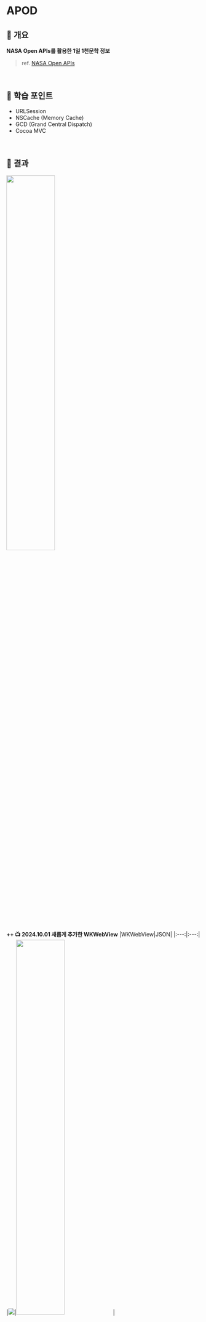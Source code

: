 # APOD

## 🎯 개요
**NASA Open APIs를 활용한 1일 1천문학 정보**
> ref. [NASA Open APIs](https://api.nasa.gov)

<br>

## 📖 학습 포인트
- URLSession
- NSCache (Memory Cache)
- GCD (Grand Central Dispatch)
- Cocoa MVC

<br>

## 📱 결과
<img src="https://github.com/user-attachments/assets/0fde64c2-96d4-4af8-8355-717b36d1efde" width="50%" height="50%">

<br>

**++ 📺 2024.10.01 새롭게 추가한 WKWebView**
|WKWebView|JSON|
|:---:|:---:|
|<img src="https://github.com/user-attachments/assets/db4d1036-84e3-44f0-9e7b-6f329207bf0e">|<img src="https://github.com/user-attachments/assets/fd230da1-3aa2-4e27-a06b-9c4078899693" width="50%" height="50%">|

> APOD의 media_type이 video인 경우, url의 값으로 YouTube 동영상 링크를 제공하기에, WebKit framework의 WKWebView를 구성하고 미디어 타입에 따른 enum을 구현하여 video인 경우와 image인 경우 view를 다르게 구현함

```swift
//  생략..
case .video(let videoURL):
    DispatchQueue.main.async {
        /// 비디오면 이미지 뷰를 숨기고 웹 뷰 활성화
        self.apodWebView.isHidden = false
        self.apodImageView.isHidden = true
                        
        guard let absoluteURL: URL = URL(string: videoURL.absoluteString) else { return }
        let request: URLRequest = URLRequest(url: absoluteURL)
                        
        self.apodWebView.load(request)
                        
        self.activityIndicator.stopAnimating()
        self.timer?.invalidate()
        self.timer = nil
                        
        self.titleLabel.text = apod.title
        self.dateLabel.text = apod.date
        self.explanationLabel.text = apod.explanation
    }
//  생략..
```

<br>

###  NSCache simulation
|No Cache|Using Cache|
|:---:|:---:|
|<img src="https://github.com/user-attachments/assets/0980e419-d6e0-4009-a49f-0a0dd1ad6021">|<img src="https://github.com/user-attachments/assets/5d1d3cde-398a-4fa9-aba1-a0778e22449e">|

> 0.1초마다 1씩 증가하는 타이머를 통해 최초 이미지를 불러올 때, 2.8초의 시간이 소요되나 NSCache를 사용하여 이미지를 캐싱하였을 때, 0.2초만에 이미지를 불러오는 것을 확인할 수 있다.

<br>

## 🧐 고민한 점
- **closures 기반의 UI components를 구성할 때, `let` 또는 `lazy var`를 사용하는 것에 대한 고민**
  - UILabel, UIButton, UIScrollView 등과 같은 View들은 초기화 작업이 무겁지 않은 뷰 (즉, 화면에 즉시 표시되거나, 인스턴스가 인스턴스화되자마자 필요한 경우)이기 때문에, `let`을 사용
    
  - 네트워킹을 통한 API 호출로 인해 View가 그려지는 UIImageView는 이미지가 준비되면 초기화할 수 있도록 (즉, 성능 최적화를 위해 이미지가 필요한 시점까지 초기화를 지연) `lazy var`를 사용
    > 일반적으로 _'네트워크 지연시간 (Latency)'_, _'비동기 처리'_, _'자원 소모'_, _'네트워크 오류 처리'_, _'UI 블로킹 방지'_ 등의 이유로 네트워킹 작업은 무거운 작업으로 간주됨.
    <br>
    
- **escaping closures에서 self를 강한 참조하지 않도록 [weak self]를 사용**
  - escaping closures에서 `self` 키워드를 사용하면 closures의 context 수명 동안에는 `self (ViewController)`에 대해 closure와 `Strong Reference Cycles (강한 참조 사이클)`이 발생하여, 서로간의 Reference Count를 1 증가.
    
  - closure 실행이 끝나면, closure가 들고 있던 `self`에 대한 강한 참조가 해제되면서, `self`의 RC 가 1 감소.
    
  - API에 대한 응답이 정상적으로 돌아오지 않는다면, closure와 `self` 사이의 강한 순환 참조가 해결되지 않아 Memory Leaks가 발생.
    > 강한 순환 참조를 방지하기 위해, closure에서 [weak self]를 선언해 `self`의 RC 가 올라가지 않도록 구현
    
  ```swift
  @objc private func loadButtonPressed() -> Void {
      //  생략...
      DispatchQueue.global(qos: .userInteractive).async {
          APICaller.shared.fetchApod { [weak self] result in
              /// `[weak self]`로 fetchApod()의 escaping closure (completion)가 ViewController를 약하게 참조 (Memory Leaks 방지)
  
              guard let `self`: ViewController = self else { return }
              /// weak self 사용으로 인해 self (ViewController) 가 옵셔널이 되므로, 옵셔널 바인딩을 통해 클로저 시작 시, self 에 대한 임시 강한 참조 생성
              /// 즉, closure 내부에서 self (ViewController)가 유효한지 확인하는 과정
            
              switch result {
              case .success(let apod):
                  print("========== Successfully fetched data ========== \n\(apod) \n")
                  self.apod = apod
                  break;
              case .failure(let error):
                  print(error.localizedDescription)
                  break;
              }
            //  생략...
          }
      }
  }
  ```

<br>

## 💣 문제점
- **Cocoa MVC의 문제점**
  ![RealCocoaMVC](https://github.com/user-attachments/assets/580d7c69-59bd-45ec-9374-5e4298d4b725)
  
  - Controller가 View의 Life Cycle과 밀접하게 연관되어 있음.
    > e.g. viewDidLoad()
    
  - Model에게 맞지 않는 모든 비즈니스 로직이 ViewController에게 집중되어 있어, ViewController가 **Massive한 특성을 갖게됨.**
    > e.g. target-action의 event 처리, AutoLayout 등
    
  - View와 Controller는 의존관계로 강하게 결합됨.

<br>

- **Caching 처리의 문제점** : _Caching의 문제를 Disk Caching을 통해 해결!_
  |Using Cache|
  |:---:|
  |<img src="https://github.com/user-attachments/assets/1a9d8b5f-7031-44d5-9b0a-b50d8bf55416">|

  이미지 캐싱을 위해 사용한 NSCache는 **Memory Cache**로서, 앱이 사용중인 메모리의 일부분을 캐시 메모리로 사용하면서 앱이 백그라운드로 전환될 때, 시스템은 앱이 사용하는 메모리를 줄이기 위해 최적화를 수행한다.
  > NSCache에 저장된 이미지와 같은 객체도 포함!
 
<br>

## 💡 개선한 점
- **Cocoa MVC의 문제점을 MVP -> MVVM의 순서로 리팩토링 ✅**
  - MVP: [develop_mvp](https://github.com/Benedicto-H/APOD/tree/develop_mvp)
    
  - MVVM: [develop_mvvm](https://github.com/Benedicto-H/APOD/tree/develop_mvvm)
  > 상태관리를 위한 ReactorKit 도입 [develop_reactorkit](https://github.com/Benedicto-H/APOD/tree/develop_reactorkit)

  <br>
  
- **Testable한 URLSession 설계를 목표로, 기본 라이브러리 사용으로 Network Layer 추상화 모듈 구현 ✅**
  |네트워크 레이어 추상화 다이어그램|
  |:---:|
  |<img src="https://github.com/user-attachments/assets/7ae53ee8-2825-440e-9322-8d1de598c37b">|

  - 네트워크의 핵심 모듈
    - Endpoint: path, queryParameters, bodyParameters 등의 데이터 객체
    - Provider: URLSession, dataTask()를 이용하여 network 호출이 이루어지는 곳

  - Endpoint는 Requestable, Responsable 프로토콜을 준수하는 상태
    > Requestable에는 baseURL, path, method, parameters, 등과 같은 정보가 존재
    
  - Responsable은 Request하는 곳인, Provider에서 Response 타입을 알아야 Generics를 적용할 수 있는데, Endpoint 객체 하나만 넘기면 따로 request할 때, Response 타입을 넘기지 않아도 되게끔 설계

  ```swift
  protocol Responsable {
      associatedtype Response
  }

  //    Endpoint 객체를 만들때 Response타입을 명시
  class Endpoint<R>: RequestResponsable {
      typealias Response = R
      ...
  }

  //    Provider에서 Endpoint객체를 받으면 따로 Response 타입을 넘기지 않아도 되도록 설계
  protocol Provider {
      
      //    R은 Decodable 해야하고, Endpoint의 Response 타입과 일치해야하며 E는 Endpoint 조건을 만족해야한다.
      func request<R, E>(with endpoint: E, completion: @escaping (Result<R, Error>) -> Void) -> Void where R: Decodable, R == E.Response, E: RequestResponsable

      func request<R, E>(with endpoint: E) async throws -> R where R: Decodable, R == E.Response, E: RequestResponsable
      ...
  }
  ```
  
  - 사용하는 쪽
    ```swift
    struct APIEndpoints {
        static func getApod(with request: APIKeyProvider) -> Endpoint<ApodResponseDTO> {
            return Endpoint(baseURL: "https://api.nasa.gov/",
                        path: "planetary/apod",
                        method: .get,
                        queryParams: request,
                        sampleData: JSONLoader.getDataFromFileURL(fileName: "MockData")
            )
        }
        ...
    }
    ```
    
    > APIEndpoints를 정의하여 도메인에 종속된 baseURL, path등을 정의하고, 요청 / 응답에 주고받는 데이터를 DTO (Data Transfer Object, 데이터 전송 객체) 개념을 적용하여 Entity와 분리하여 관리

  - URLProtocol을 사용한 네트워크 요청을 가로채기 (실제 네트워크에 의존하지 않는 네트워크 Unit Tests를 위함)
    ```swift
    protocol URLSessionable {
        //    URLSession의 dataTask(with:completion:)를 그대로 정의
        func dataTask(with request: URLRequest, completionHandler: @escaping @Sendable (Data?, URLResponse?, (any Error)?) -> Void) -> URLSessionDataTask

        //    URLSession의 data(for:)를 정의
        func data(for request: URLRequest) async throws -> (Data, URLResponse)

        /**
        Sendable: Data Races의 리스크 없이, 임의의 동시 context에서 값을 안전하게 사용할 수 있게 해주는 `Thread-Safe`한 유형의 Protocol

        Functions 및 Closures에서는 `@Sendable`로 표시하며, 함수나 클로저가 캡처하는 모든 값은 sendable이어야 한다.
        또한, sendable 클로저는 `값 캡처 (by-value capture)`만을 사용해야 하며, 캡처된 값은 sendable 유형이어야 한다.

        ///    `Race Condition`: Multi-Threading 환경에서 공유 리소스에 동시에 접근하여 결과가 예측할 수 없게되는 상황
            - 작업의 `순서에 중점`을 두고, 작업을 처리하는 순서가 예기치 못한 결과를 초래할 수 있다는 점에 초점을 맞춤

        ///    `Data Races`: Multi-Threading 환경에서 동기화 작업 없이 공유 리소스에 동시에 접근하여 문제가 발생하는 상황
            - `동기화 작업이 없다`는 것은 리소스를 수정하는 과정에서 순서가 보장되지 않음을 뜻함
            - (즉, `순서가 보장되지 않으면 리소스는 안전하게 처리될 수 없음`)
     
            - Data Races의 해결법: `동기화`-> 동기화 작업에는 뮤텍스, 세마포어, 읽기-쓰기 잠금, etc.
            - ('동기화 메커니즘' or 작업 큐와 같은 '작업 처리 방안'을 사용)
     
        ///    `Thread-Safe`: 여러 스레드가 동시에 하나에 자원을 사용할 때, 그 자원이 안전하게 처리될 수 있도록 보장하는 상태
            - (즉, 동기화를 통해 Data Race의 문제를 해결한 것)
     
        ///    `Data Races` ⊂ `Race Condition` (-> Data Races는 Race Condition의 부분집합)
        */
    }

    extension URLSession: URLSessionable { }
    ```
    
    ```swift
    //    ProviderImpl
    final class APIProvider: Provider {
    
        static let shared: APIProvider = APIProvider()
        private let session: URLSessionable
    
        /// URLSession을 주입받음.
        /// 테스트 시 MockURLSession을 주입.
        init(session: URLSessionable = URLSession.shared) {
            self.session = session
        }
        ...
    }
    ```
    
    <br>
    
- **GCD to Swift Concurrency ✅**
  |completionHandler|async / await|
  |:---:|:---:|
  |<img src="https://github.com/user-attachments/assets/eb720804-c794-4a00-8371-335123c26891">|<img src="https://github.com/user-attachments/assets/6c42cf95-ccb0-4bc9-afd9-ecdf101e3fc1">|

  기존의 @escaping 키워드를 사용한 함수 타입의 Closure를 통한 비동기 처리의 단점은 코드가 장황하고(verbose), 복잡하고(complex), 부정확(incorrect) 해졌고, 오류처리가 어려웠음.
  > 클로저가 중첩될수록 (Deeply-nested closures) call-back 지옥에 빠지기도 쉬웠다. (이를 파멸의 피라미드 (Pyramid of Doom) 라고 한다.)
  
  이를, Swift 5.5부터 새롭게 도입된 Swift Concurrency의 async / await 키워드를 사용함으로써, 명시적인 스레드 관리 없이 비동기 처리를 구현하고, 코드의 가독성을 향상 (straight-line code로 처리할 수 있게됨)

  - async / await를 사용하는 쪽
    ```swift
    //    ViewController.swift
    Task(priority: .utility) {
        let endpoint = APIEndpoints.getApod(with: ApodRequestDTO())
            
        let apod = try await APIProvider.shared.request(with: endpoint).toDomain()
        print("========== Successfully fetched data ========== \n\(apod) \n")
        self.apod = apod
        
        guard let apod = self.apod, let mediaType = MediaType(from: self.apod?.url ?? "") else { return }
        updateUI(with: apod, mediaType: mediaType)
    }

    //    ImageCacheManager.swift
    func getImage(with url: String) async throws -> UIImage {
        
        guard let url = URL(string: url) else { throw ImageCacheManagerError.invalidURL }
        
        let cacheKey = url.lastPathComponent
        
        do {
            print("1. 메모리 캐시 검사")
            return try await checkMemoryCache(with: cacheKey)
        } catch {
            print("1. (실패)")
            do {
                print("2. 디스크 캐시 검사")
                return try await checkDiskCache(with: cacheKey)
            } catch {
                print("2. (실패)")
                print("3. 메모리/디스크 캐시에 각각 데이터 추가 후 반환")
                return try await Task(priority: .utility) {
                    return try await saveImage(with: url, key: cacheKey)
                }.value
            }
        }
    }
    ```

    > 메서드 시그니처 뒤에 async 키워드로 비동기 함수임을 나타내고, 호출할 때에는 await 키워드로 호출한다. <br>
    async 메서드는 동시 컨텍스트 (Concurrent Context) 내부 즉, 다른 async 함수 내부 또는 Task 내부에서 사용 가능하다.

    <br>
    
- **디스크 캐싱 추가 ✅**
  |Using Memory Cache / Disk Cache|ImageCache Directory|
  |:---:|:---:|
  |<img src="https://github.com/user-attachments/assets/afd98a05-134e-4114-aab3-e88c88d39b09">|<img src="https://github.com/user-attachments/assets/41a23dbe-c8c3-4a47-99cf-a2058061f5d2">|
  <img src="https://github.com/user-attachments/assets/0808264e-1818-4eaf-ab96-bcc1ca0d0d53">

  > NASA Open APIs의 APOD 데이터는 UTC-4 (Eastern Time) 00:00를 기준으로 업데이트 되기에, 캐시를 무효화하여 최신화 된 데이터 이외에는 모두 삭제되게 구현함으로써, 앱이 백그라운드 상태에서 foreground 상태로 변경될 때 디스크 캐시를 사용
  >
  > ref: [nasa/apod-api issue #26: Missing info: at what time "today's" image is created? ](https://github.com/nasa/apod-api/issues/26)
  <br>
  
  위와 같이 최신 데이터를 얻고자 캐시를 무효화 시키는 작업에는 몇가지 문제점이 발생하게 됨.
  
  - 메모리 캐시의 비효율적 처리
    ```swift
    imageCache.removeAllObjects()
    ```
    문제점: loadImage()가 호출될 때 마다, clearCache()로 인해 매번 메모리 캐시를 비우고, 최신화가 되지 않은 데이터를 디스크 캐시에서 삭제하기 때문에 재사용성이 감소와 CPU 및 메모리 사용량이 증가함.
    
  - 디스크 캐시 정리의 비효율성
    ```swift
    if (fileURL.lastPathComponent != key) {
        try? FileManager.default.removeItem(at: fileURL)
    }
    ```
    문제점: 디스크 캐시 내의 모든 파일을 삭제하는 불필요한 I/O 작업으로 성능을 저하시킴.
    
    <br>
    
    **++ 🪛 2024.10.02 캐싱 개선**
    |디스크 캐시 만료정책|메모리 캐시 만료정책|
    |:---:|:---:|
    |<img src="https://github.com/user-attachments/assets/fda4a867-f91f-4daa-a050-f2a972662abe">|<img src="https://github.com/user-attachments/assets/4053a05f-c44a-4d62-8064-49f3d40f4b7d">|
 
    - APOD 데이터가 업데이트 되는 서버 시간과 상관없이 디스크 캐시에 시간을 기준으로한 캐시 만료정책을 통해, 디스크 캐시에 저장된 이미지 파일의 속성 중 수정날짜를 추출하여 과거의 수정된 시간이 현재시간을 기준으로 24시간이 지났다면 디스크 캐시에서 삭제되도록 구현
      
    - NSCache의 totalCostLimit를 적용하여 10MB만을 메모리 캐시로 사용하도록 구현
      > NSCache의 countLimit와 totalCostLimit를 설정하지 않으면 기본값 0임과 동시에 limit가 없기 때문에, 메모리에 모든것을 계속 저장하게 된다.
      >
      > -> NSCache가 자동으로 메모리를 관리하는 기법에는 자체 클래스에 적용된 LFU와 LRU 기법을 통해 이루어진다.
      >   - LRU (Least Recently Used): 가장 최근에 사용되지 않은 데이터를 우선적으로 제거하는 알고리즘
      >   - LFU (Least Frequently Used): 가장 적게 사용된 데이터를 우선적으로 제거하는 알고리즘
